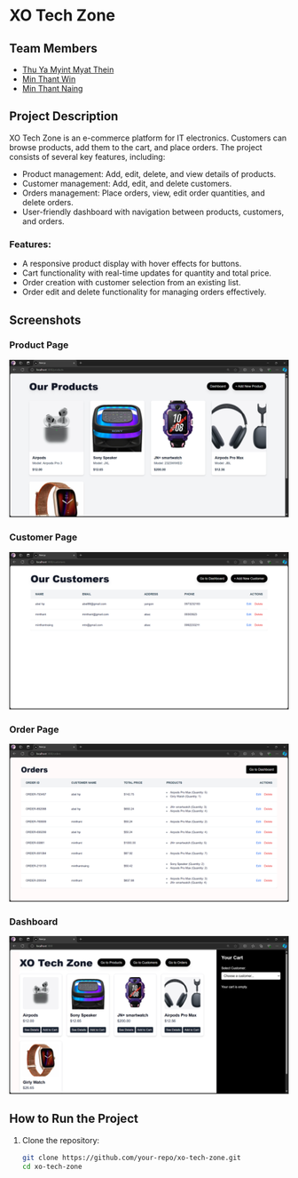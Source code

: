 # XO Tech Zone

## Team Members
- [Thu Ya Myint Myat Thein](https://github.com/ThuYammT)
- [Min Thant Win](https://github.com/Katou60)
- [Min Thant Naing](https://github.com/minthantnaing1)

## Project Description
XO Tech Zone is an e-commerce platform for IT electronics. Customers can browse products, add them to the cart, and place orders. The project consists of several key features, including:
- Product management: Add, edit, delete, and view details of products.
- Customer management: Add, edit, and delete customers.
- Orders management: Place orders, view, edit order quantities, and delete orders.
- User-friendly dashboard with navigation between products, customers, and orders.

### Features:
- A responsive product display with hover effects for buttons.
- Cart functionality with real-time updates for quantity and total price.
- Order creation with customer selection from an existing list.
- Order edit and delete functionality for managing orders effectively.

## Screenshots
### Product Page
![Product Page](./screenshots/product_page.png)

### Customer Page
![Customer Page](./screenshots/customer_page.png)

### Order Page
![Order Page](./screenshots/order_page.png)

### Dashboard
![Dashboard](./screenshots/dashboard.png)

## How to Run the Project
1. Clone the repository:
   ```bash
   git clone https://github.com/your-repo/xo-tech-zone.git
   cd xo-tech-zone
